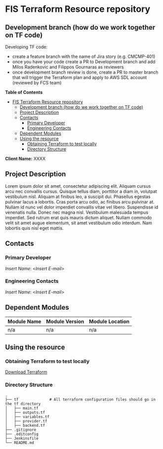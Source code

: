 # FIS Terraform Resource repository

## Development branch (how do we work together on TF code)

Developing TF code:
* create a feature branch with the name of Jira story (e.g. CMCMP-401)
* once you have your code create a PR to Development branch and add Milos Radenkovic and Filippos Gournaras as reviewers
* once development branch review is done, create a PR to master branch that will trigger the Terraform plan and apply to AWS SDL account (reviewed by FCS team)

**Table of Contents**

- [FIS Terraform Resource repository](#fis-terraform-resource-repository)
  - [Development branch (how do we work together on TF code)](#development-branch-how-do-we-work-together-on-tf-code)
  - [Project Description](#project-description)
  - [Contacts](#contacts)
    - [Primary Developer](#primary-developer)
    - [Engineering Contacts](#engineering-contacts)
  - [Dependent Modules](#dependent-modules)
  - [Using the resource](#using-the-resource)
    - [Obtaining Terraform to test locally](#obtaining-terraform-to-test-locally)
    - [Directory Structure](#directory-structure)

**Client Name:** XXXX

## Project Description

Lorem ipsum dolor sit amet, consectetur adipiscing elit. Aliquam cursus arcu nec convallis cursus. Quisque tellus diam, porttitor a diam in, volutpat vestibulum nisl. Aliquam at finibus leo, a suscipit dui. Phasellus egestas pulvinar lacus a lobortis. Cras porta arcu odio, ac finibus arcu pulvinar at. Nullam id nunc vel dolor imperdiet convallis vitae vel libero. Suspendisse id venenatis nulla. Donec nec magna nisl. Vestibulum malesuada tempus imperdiet. Sed rutrum erat quis mauris dictum aliquet. Nullam commodo velit sit amet augue elementum, sit amet vestibulum odio interdum. Nam lobortis quis nisl eget mattis.

## Contacts

### Primary Developer

*Insert Name*: <*Insert E-mail*>

### Engineering Contacts

*Insert Name*: <*Insert E-mail*>

## Dependent Modules

Module Name | Module Version | Module Location
----------- | -------------- | ---------------
n/a | n/a | n/a

## Using the resource

### Obtaining Terraform to test locally

[Download Terraform](https://www.terraform.io/downloads.html)

### Directory Structure

    .
    ├── tf              # All terraform configuration files should go in the tf directory
    │   ├── main.tf
    │   ├── outputs.tf
    │   ├── variables.tf
    │   ├── provider.tf
    │   ├── backend.tf
    ├── .gitignore
    ├── .editconfig
    ├── Jenkinsfile
    └── README.md
